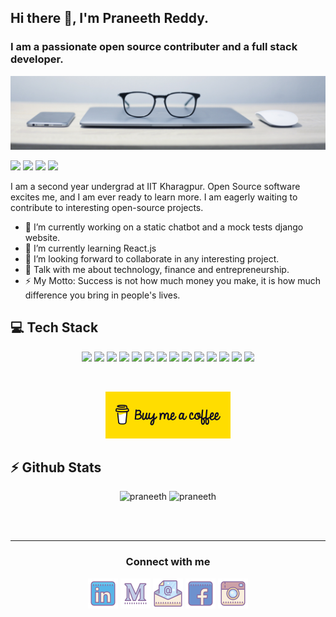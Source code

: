 ## Hi there 👋, I'm Praneeth Reddy.
### I am a passionate open source contributer and a full stack developer.
![cover photo](https://raw.githubusercontent.com/praneeth-rdy/praneeth-rdy/master/assets/cover.jpg)

<p>

![](https://visitor-badge.glitch.me/badge?page_id=praneeth-rdy.praneeth-rdy)
    <a href="https://github.com/praneeth-rdy/"><img src="https://img.shields.io/github/followers/praneeth-rdy?color=%234CC61E&label=GitHub%20Followers%20%3A"/></a>
    <a href="https://github.com/praneeth-rdy?tab=repositories"><img src="https://badges.frapsoft.com/os/v2/open-source.svg?v=103"/></a>
    <img src="https://img.shields.io/badge/OS-Ubuntu-a80030"/>
</p>



I am a second year undergrad at IIT Kharagpur. Open Source software excites me, and I am ever ready to learn more. I am eagerly waiting to contribute to interesting open-source projects.

- 🔭 I’m currently working on a static chatbot and a mock tests django website. 
- 🌱 I’m currently learning React.js 
- 👯 I’m looking forward to collaborate in any interesting project. 
- 💬 Talk with me about technology, finance and entrepreneurship. 
- ⚡ My Motto: Success is not how much money you make, it is how much difference you bring in people's lives. 





<h2><b>💻 Tech Stack</b></h2>
<p align="center">
<img src="https://img.shields.io/badge/python-3776AB.svg?&style=for-the-badge&logo=python&logoColor=white" height="25"/>
<!-- <img src="https://img.shields.io/badge/php-8892BF.svg?&style=for-the-badge&logo=php&logoColor=white" height="25"/> -->
<img src="https://img.shields.io/badge/javascript-F7DF1E.svg?&style=for-the-badge&logo=javascript&logoColor=white" height="25"/>
<img src="https://img.shields.io/badge/firebase-FFCA28.svg?&style=for-the-badge&logo=firebase&logoColor=white" height="25"/>
<img src="https://img.shields.io/badge/mysql-4479A1.svg?&style=for-the-badge&logo=mysql&logoColor=white" height="25"/>
<!-- <img src="https://img.shields.io/badge/xampp-FB7A24.svg?&style=for-the-badge&logo=xampp&logoColor=white" height="25"/> -->
<img src="https://img.shields.io/badge/jupyter-F3631D.svg?&style=for-the-badge&logo=jupyter&logoColor=white" height="25"/>
<!-- <img src="https://img.shields.io/badge/anaconda-42B029.svg?&style=for-the-badge&logo=anaconda&logoColor=white" height="25"/> -->
<img src="https://img.shields.io/badge/ubuntu-42B029.svg?&style=for-the-badge&logo=ubuntu&logoColor=white" height="25"/>
<img src="https://img.shields.io/badge/VS%20Code-007ACC.svg?&style=for-the-badge&logo=visual-studio-code&logoColor=white" height="25"/>
<!-- <img src="https://img.shields.io/badge/opera-FF1B2D.svg?&style=for-the-badge&logo=opera&logoColor=white" height="25"/> -->
<img src="https://img.shields.io/badge/git%20&%20github-FF9800.svg?&style=for-the-badge&logo=git&logoColor=white" height="25"/>
<!-- <img src="https://img.shields.io/badge/edge-0078D7.svg?&style=for-the-badge&logo=microsoft-edge&logoColor=white" height="25"/> -->
<!-- <img src="https://img.shields.io/badge/Laravel-FF2D20.svg?&style=for-the-badge&logo=laravel&logoColor=white" height="25"/>
<img src="https://img.shields.io/badge/Flask-000000.svg?&style=for-the-badge&logo=flask&logoColor=white" height="25"/>
<img src="https://img.shields.io/badge/latex-008080.svg?&style=for-the-badge&logo=latex&logoColor=white" height="25"/> -->
<img src="https://img.shields.io/badge/electron-0078D7.svg?&style=for-the-badge&logo=electron&logoColor=white" height="25"/>
<img src="https://img.shields.io/badge/react-FF2D20.svg?&style=for-the-badge&logo=react&logoColor=white" height="25"/>
<img src="https://img.shields.io/badge/Flutter-000000.svg?&style=for-the-badge&logo=flutter&logoColor=white" height="25"/>
<img src="https://img.shields.io/badge/Bootstrap-008080.svg?&style=for-the-badge&logo=bootstrap&logoColor=white" height="25"/>
<img src="https://img.shields.io/badge/sqlite-7CBEE4.svg?&style=for-the-badge&logo=sqlite&logoColor=white" height="25"/>
<img src="https://img.shields.io/badge/Django-092D1F.svg?&style=for-the-badge&logo=Django&logoColor=white" height="25"/>
</p>

<br/>
<p align="center">
    <a href="https://www.buymeacoffee.com/praneeth" ><img width="200px" src="https://raw.githubusercontent.com/praneeth-rdy/praneeth-rdy/master/assets/BMC.svg" alt="praneeth | bmc"/><a>
</p>


<h2><b>⚡ Github Stats</b></h2>
<p align="center">
    <img height="180em" src="https://github-readme-stats.vercel.app/api?username=praneeth-rdy&count_private=true&show_icons=true&theme=vue&include_all_commits=true" alt="praneeth"/>
    <img height="180em" src="https://github-readme-stats.vercel.app/api/top-langs/?username=praneeth-rdy&theme=vue&hide=css,tcl,html" alt="praneeth" />
</p>

<br/><br/>
<hr>

<!--from img.icons8.com/dusk/48/000000/name.png-->
<div>
<h3 align="center">Connect with me</h3>
<p align="center">
  <a href= "https://www.linkedin.com/in/praneeth-/"><img src="https://raw.githubusercontent.com/praneeth-rdy/praneeth-rdy/master/assets/linkedin.png"/></a>
  <a href= "https://medium.com/@praneeth.kolanu.iitkgp"><img src="https://raw.githubusercontent.com/praneeth-rdy/praneeth-rdy/master/assets/medium-new.png"/></a>
  <a href= "mailto:praneeth.kolanu.iitkgp@gmail.com"><img src="https://raw.githubusercontent.com/praneeth-rdy/praneeth-rdy/master/assets/email.png"/></a>
  <a href= "https://www.facebook.com/praneeth.reddy.3557440/"><img src="https://raw.githubusercontent.com/praneeth-rdy/praneeth-rdy/master/assets/facebook.png"/></a>
  <a href= "https://instagram.com/praneeth__rdy"><img src="https://raw.githubusercontent.com/praneeth-rdy/praneeth-rdy/master/assets/instagram.png"/></a>
</p>
</div>
